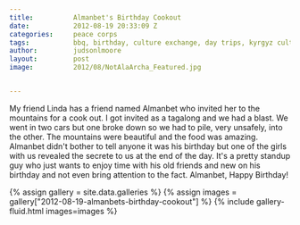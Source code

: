 ```yaml
---
title:			Almanbet's Birthday Cookout
date:			2012-08-19 20:33:09 Z
categories:		peace corps
tags:			bbq, birthday, culture exchange, day trips, kyrgyz culture, kyrgyzstan, mountains, nature
author:			judsonlmoore
layout:			post
image:			2012/08/NotAlaArcha_Featured.jpg


---
```


My friend Linda has a friend named Almanbet who invited her to the mountains for a cook out. I got invited as a tagalong and we had a blast. We went in two cars but one broke down so we had to pile, very unsafely, into the other. The mountains were beautiful and the food was amazing. Almanbet didn't bother to tell anyone it was his birthday but one of the girls with us revealed the secrete to us at the end of the day. It's a pretty standup guy who just wants to enjoy time with his old friends and new on his birthday and not even bring attention to the fact. Almanbet, Happy Birthday!

{% assign gallery = site.data.galleries %}
{% assign images = gallery["2012-08-19-almanbets-birthday-cookout"] %}
{% include gallery-fluid.html images=images %}